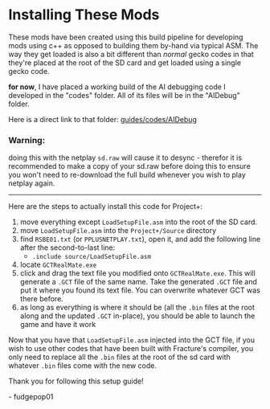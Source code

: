 # Installing These Mods

These mods have been created using this build pipeline for developing mods
using c++ as opposed to building them by-hand via typical ASM. The way they
get loaded is also a bit different than *normal* gecko codes in that 
they're placed at the root of the SD card and get loaded using a single 
gecko code.

**for now**, I have placed a working build of the AI debugging code I
developed in the "codes" folder. All of its files will be in the "AIDebug"
folder.

Here is a direct link to that folder: [guides/codes/AIDebug](./codes/AIDebug)

### Warning:

doing this with the netplay `sd.raw` will cause it to desync - therefor
it is recommended to make a copy of your sd.raw before doing this to ensure
you won't need to re-download the full build whenever you wish to play netplay
again.

---

Here are the steps to actually install this code for Project+:

1. move everything except `LoadSetupFile.asm` into the root of the SD card.
2. move `LoadSetupFile.asm` into the `Project+/Source` directory
3. find `RSBE01.txt` (or `PPLUSNETPLAY.txt`), open it, and add
    the following line after the second-to-last line:
    - `.include source/LoadSetupFile.asm` 
4. locate `GCTRealMate.exe`
5. click and drag the text file you modified onto `GCTRealMate.exe`. This
    will generate a `.GCT` file of the same name. Take the generated `.GCT` 
    file and put it where you found its text file. You can overwrite
    whatever GCT was there before.
6. as long as everything is where it should be (all the `.bin` files at the root
    along and the updated `.GCT` in-place), you should be able to launch the
    game and have it work
    
Now that you have that `LoadSetupFile.asm` injected into the GCT file, if you wish
to use other codes that have been built with Fracture's compiler, you only need
to replace all the `.bin` files at the root of the sd card with whatever
`.bin` files come with the new code.

Thank you for following this setup guide!

\- fudgepop01
